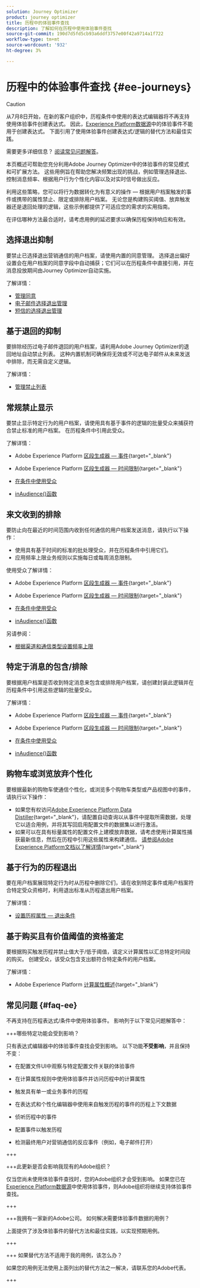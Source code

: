 ```yaml
---
solution: Journey Optimizer
product: journey optimizer
title: 历程中的体验事件查找
description: 了解如何在历程中使用体验事件查找
source-git-commit: 190d7d5fd5cb93a6ddf3757e00f42a9714a1f722
workflow-type: tm+mt
source-wordcount: '932'
ht-degree: 3%

---
```



# 历程中的体验事件查找 {#ee-journeys}

>[!CAUTION]
>
>从7月8日开始，在新的客户组织中，历程条件中使用的表达式编辑器将不再支持使用体验事件创建表达式。 因此，[Experience Platform数据源](../datasource/adobe-experience-platform-data-source.md)中的体验事件不能用于创建表达式。 下面引用了使用体验事件创建表达式/逻辑的替代方法和最佳实践。
>
>需要更多详细信息？ [阅读常见问题解答](#faq-ee)。

本页概述可帮助您充分利用Adobe Journey Optimizer中的体验事件的常见模式和可扩展方法。 这些用例旨在帮助您解决频繁出现的挑战，例如管理选择退出、控制消息频率、根据用户行为个性化内容以及对实时信号做出反应。

利用这些策略，您可以将行为数据转化为有意义的操作 — 根据用户档案触发的事件或携带的属性禁止、限定或排除用户档案。 无论您是构建购买阈值、放弃触发器还是退回处理的逻辑，这些示例都提供了可适应您的需求的实用指南。

在评估哪种方法最合适时，请考虑用例的延迟要求以确保历程保持响应和有效。

## 选择退出抑制

要禁止已选择退出营销通信的用户档案，请使用内置的同意管理。 选择退出偏好设置会在用户档案的同意字段中自动捕获；它们可以在历程条件中直接引用，并在消息投放期间由Journey Optimizer自动实施。

了解详情：

* [管理同意](../privacy/opt-out.md)
* [电子邮件选择退出管理](../email/email-opt-out.md)
* [短信的选择退出管理](../sms/sms-opt-out.md)


## 基于退回的抑制

要排除经历过电子邮件退回的用户档案，请利用Adobe Journey Optimizer的退回地址自动禁止列表。 这种内置机制可确保将无效或不可达电子邮件从未来发送中排除，而无需自定义逻辑。

了解详情：

* [管理禁止列表](../configuration/manage-suppression-list.md)


## 常规禁止显示

要禁止显示特定行为的用户档案，请使用具有基于事件的逻辑的批量受众来捕获符合禁止标准的用户档案。 在历程条件中引用此受众。

了解详情：

* Adobe Experience Platform [区段生成器 — 事件](https://experienceleague.adobe.com/zh-hans/docs/experience-platform/segmentation/ui/segment-builder#events){target="_blank"}

* Adobe Experience Platform [区段生成器 — 时间限制](https://experienceleague.adobe.com/zh-hans/docs/experience-platform/segmentation/ui/segment-builder#time-constraints){target="_blank"}

* [在条件中使用受众](../building-journeys/condition-activity.md#using-audiences-in-conditions)

* [inAudience()函数](../building-journeys/functions/functioninaudience.md)


## 来文收到的排除

要防止向在最近的时间范围内收到任何通信的用户档案发送消息，请执行以下操作：

* 使用具有基于时间的标准的批处理受众，并在历程条件中引用它们。
* 应用频率上限业务规则以实施每日或每周消息限制。


使用受众了解详情：

* Adobe Experience Platform [区段生成器 — 事件](https://experienceleague.adobe.com/zh-hans/docs/experience-platform/segmentation/ui/segment-builder#events){target="_blank"}

* Adobe Experience Platform [区段生成器 — 时间限制](https://experienceleague.adobe.com/zh-hans/docs/experience-platform/segmentation/ui/segment-builder#time-constraints){target="_blank"}

* [在条件中使用受众](../building-journeys/condition-activity.md#using-audiences-in-conditions)

* [inAudience()函数](../building-journeys/functions/functioninaudience.md)


另请参阅：

* [根据渠道和通信类型设置频率上限](../conflict-prioritization/channel-capping.md)



## 特定于消息的包含/排除

要根据用户档案是否收到特定消息来包含或排除用户档案，请创建封装此逻辑并在历程条件中引用这些逻辑的批量受众。


了解详情：

* Adobe Experience Platform [区段生成器 — 事件](https://experienceleague.adobe.com/zh-hans/docs/experience-platform/segmentation/ui/segment-builder#events){target="_blank"}

* Adobe Experience Platform [区段生成器 — 时间限制](https://experienceleague.adobe.com/zh-hans/docs/experience-platform/segmentation/ui/segment-builder#time-constraints){target="_blank"}

* [在条件中使用受众](../building-journeys/condition-activity.md#using-audiences-in-conditions)

* [inAudience()函数](../building-journeys/functions/functioninaudience.md)

## 购物车或浏览放弃个性化

要根据最新的购物车使通信个性化，或浏览多个购物车类型或产品视图中的事件，请执行以下操作：

* 如果您有权访问[Adobe Experience Platform Data Distiller](https://experienceleague.adobe.com/zh-hans/docs/experience-platform/query/data-distiller/overview){target="_blank"}，请配置自动查询以从事件中提取所需数据，处理它以适合用例，并将其写回启用配置文件的数据集以进行激活。
* 如果可以在具有标量属性的配置文件上建模放弃数据，请考虑使用计算属性捕获最新信息，然后在历程中引用这些属性来构建通信。 [请参阅Adobe Experience Platform文档以了解详情](https://experienceleague.adobe.com/zh-hans/docs/experience-platform/profile/computed-attributes/overview){target="_blank"}


## 基于行为的历程退出

要在用户档案展现特定行为时从历程中删除它们，请在收到特定事件或用户档案符合特定受众资格时，利用退出标准从历程退出用户档案。

了解详情：

* [设置历程属性 — 退出条件](journey-properties.md#exit-criteria)

## 基于购买且有价值阈值的资格鉴定

要根据购买触发历程并禁止值大于/低于阈值，请定义计算属性以汇总特定时间段的购买。 创建受众，该受众包含支出额符合特定条件的用户档案。

了解详情：

* Adobe Experience Platform [计算属性概述](https://experienceleague.adobe.com/zh-hans/docs/experience-platform/profile/computed-attributes/overview){target="_blank"}



## 常见问题 {#faq-ee}

不再支持在历程表达式/条件中使用体验事件。 影响列于以下常见问题解答中：

+++哪些特定功能会受到影响？

只有表达式编辑器中的体验事件查找会受到影响。 以下功能&#x200B;**不受影响**，并且保持不变：

* 在配置文件UI中观察与特定配置文件关联的体验事件

* 在计算属性规则中使用体验事件并访问历程中的计算属性

* 触发具有单一或业务事件的历程

* 在表达式和个性化编辑器中使用来自触发历程的事件的历程上下文数据

* 侦听历程中的事件

* 配置事件以触发历程

* 检测最终用户对营销通信的反应事件（例如，电子邮件打开）

+++

+++此更新是否会影响我现有的Adobe组织？

仅当您尚未使用体验事件查找时，您的Adobe组织才会受到影响。 如果您已在[Experience Platform数据源](../datasource/adobe-experience-platform-data-source.md)中使用体验事件，则Adobe组织将继续支持体验事件查找。

+++

+++我拥有一家新的Adobe公司。 如何解决需要体验事件数据的用例？

上面提供了涉及体验事件的替代方法和最佳实践，以实现预期用例。

+++

+++ 如果替代方法不适用于我的用例，该怎么办？

如果您的用例无法使用上面列出的替代方法之一解决，请联系您的Adobe代表。

+++
